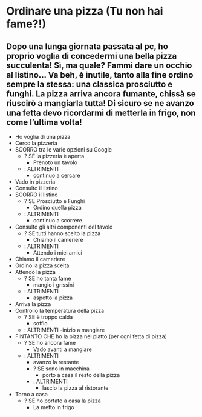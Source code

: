 # Ordinare una pizza (Tu non hai fame?!)

## Dopo una lunga giornata passata al pc, ho proprio voglia di concedermi una bella pizza succulenta! Sì, ma quale? Fammi dare un occhio al listino… Va beh, è inutile, tanto alla fine ordino sempre la stessa: una classica prosciutto e funghi. La pizza arriva ancora fumante, chissà se riuscirò a mangiarla tutta! Di sicuro se ne avanzo una fetta devo ricordarmi di metterla in frigo, non come l’ultima volta! 


- Ho voglia di una pizza
- Cerco la pizzeria
- SCORRO tra le varie opzioni su Google
    - ? SE la pizzeria è aperta
        - Prenoto un tavolo
    - : ALTRIMENTI
        - continuo a cercare
- Vado in pizzeria
- Consulto il listino
- SCORRO il listino
    - ? SE Prosciutto e Funghi
        - Ordino quella pizza
    - : ALTRIMENTI
        - continuo a scorrere
- Consulto gli altri componenti del tavolo
    - ? SE tutti hanno scelto la pizza
        - Chiamo il cameriere
    - : ALTRIMENTI
        - Attendo i miei amici
- Chiamo il cameriere
- Ordino la pizza scelta
- Attendo la pizza
    - ? SE ho tanta fame
        - mangio i grissini
    - : ALTRIMENTI
        - aspetto la pizza
- Arriva la pizza
- Controllo la temperatura della pizza
    - ? SE è troppo calda
        - soffio
    - : ALTRIMENTI
        -inizio a mangiare
- FINTANTO CHE ho la pizza nel piatto (per ogni fetta di pizza)
    - ? SE ho ancora fame
        - Vado avanti a mangiare
    - : ALTRIMENTI
        - avanzo la restante
        - ? SE sono in macchina
            - porto a casa il resto della pizza
        - : ALTRIMENTI
            - lascio la pizza al ristorante
- Torno a casa
    - ? SE ho portato a casa la pizza
        - La metto in frigo